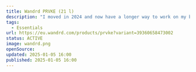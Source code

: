```yaml
---
title: Wandrd PRVKE (21 l)
description: "I moved in 2024 and now have a longer way to work on my bike and as it likes to rain I needed something more water resistant than what I had before. But it's also my travel backback with attachable waist and accessory straps."
tags:
  - Essentials
url: https://eu.wandrd.com/products/prvke?variant=39360658473002
status: ACTIVE
image: wandrd.png
openSource:
updated: 2025-01-05 16:00
published: 2025-01-05 16:00
---
```

